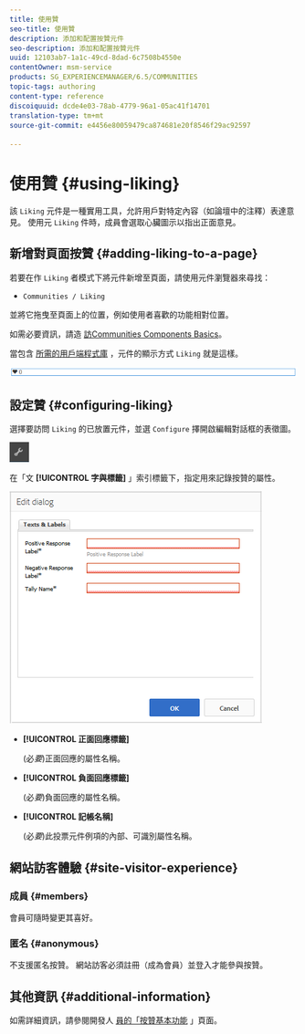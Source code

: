 ```yaml
---
title: 使用贊
seo-title: 使用贊
description: 添加和配置按贊元件
seo-description: 添加和配置按贊元件
uuid: 12103ab7-1a1c-49cd-8dad-6c7508b4550e
contentOwner: msm-service
products: SG_EXPERIENCEMANAGER/6.5/COMMUNITIES
topic-tags: authoring
content-type: reference
discoiquuid: dcde4e03-78ab-4779-96a1-05ac41f14701
translation-type: tm+mt
source-git-commit: e4456e80059479ca874681e20f8546f29ac92597

---
```



# 使用贊 {#using-liking}

該 `Liking` 元件是一種實用工具，允許用戶對特定內容（如論壇中的注釋）表達意見。 使用元 `Liking` 件時，成員會選取心臟圖示以指出正面意見。

## 新增對頁面按贊 {#adding-liking-to-a-page}

若要在作 `Liking` 者模式下將元件新增至頁面，請使用元件瀏覽器來尋找：

* `Communities / Liking`

並將它拖曳至頁面上的位置，例如使用者喜歡的功能相對位置。

如需必要資訊，請造 [訪Communities Components Basics](basics.md)。

當包含 [所需的用戶端程式庫](essentials-liking.md#essentials-for-client-side) ，元件的顯示方式 `Liking` 就是這樣。

![chlimage_1-93](assets/chlimage_1-93.png)

## 設定贊 {#configuring-liking}

選擇要訪問 `Liking` 的已放置元件，並選 `Configure` 擇開啟編輯對話框的表徵圖。

![chlimage_1-94](assets/chlimage_1-94.png)

在「文 **[!UICONTROL 字與標籤]** 」索引標籤下，指定用來記錄按贊的屬性。

![chlimage_1-95](assets/chlimage_1-95.png)

* **[!UICONTROL 正面回應標籤]**

   (必&#x200B;*要*)正面回應的屬性名稱。

* **[!UICONTROL 負面回應標籤]**

   (必&#x200B;*要*)負面回應的屬性名稱。

* **[!UICONTROL 記帳名稱]**

   (必&#x200B;*要*)此投票元件例項的內部、可識別屬性名稱。

## 網站訪客體驗 {#site-visitor-experience}

### 成員 {#members}

會員可隨時變更其喜好。

### 匿名 {#anonymous}

不支援匿名按贊。 網站訪客必須註冊（成為會員）並登入才能參與按贊。

## 其他資訊 {#additional-information}

如需詳細資訊，請參閱開發人 [員的「按贊基本功能](essentials-liking.md) 」頁面。
